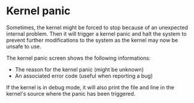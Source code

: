 # Kernel panic

Sometimes, the kernel might be forced to stop because of an unexpected internal problem. Then it will trigger a kernel panic and halt the system to prevent further modifications to the system as the kernel may now be unsafe to use.

The kernel panic screen shows the following informations:
- The reason for the kernel panic (might be unknown)
- An associated error code (useful when reporting a bug)

If the kernel is in debug mode, it will also print the file and line in the kernel's source where the panic has been triggered.
